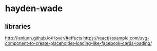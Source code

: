 # hayden-wade


## libraries
http://ianlunn.github.io/Hover/#effects
https://reactjsexample.com/svg-component-to-create-placeholder-loading-like-facebook-cards-loading/
